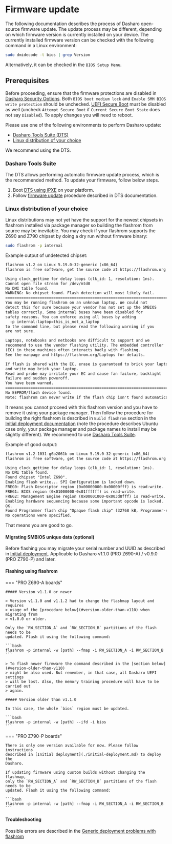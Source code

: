 # Firmware update

The following documentation describes the process of Dasharo open-source
firmware update. The update process may be different, depending on which
firmware version is currently installed on your device. The currently installed
firmware version can be checked with the following command in a Linux
environment:

```bash
sudo dmidecode -t bios | grep Version
```

Alternatively, it can be checked in the `BIOS Setup Menu`.

## Prerequisites

Before proceeding, ensure that the firmware protections are disabled in
[Dasharo Security Options](../../dasharo-menu-docs/dasharo-system-features.md).
Both `BIOS boot medium lock` and `Enable SMM BIOS write protection` should be
unchecked. [UEFI Secure Boot](../../dasharo-menu-docs/device-manager.md#secure-boot-configuration)
must be disabled as well (uncheck `Attempt Secure Boot` if
`Current Secure Boot State` does not say `Disabled`). To apply changes you will
need to reboot.

Please use one of the following environments to perform Dasharo update:

* [Dasharo Tools Suite (DTS)](#dasharo-tools-suite)
* [Linux distribution of your choice](#linux-distribution-of-your-choice)

We recommend using the DTS.

### Dasharo Tools Suite

The DTS allows performing automatic firmware update process, which is the
recommended method. To update your firmware, follow below steps.

1. Boot [DTS using iPXE](../../dasharo-tools-suite/documentation.md#bootable-over-a-network)
   on your platform.
2. Follow [firmware update](../../dasharo-tools-suite/documentation.md#firmware-update)
   procedure described in DTS documentation.

### Linux distribution of your choice

Linux distributions may not yet have the support for the newest chipsets in
flashrom installed via package manager so building the flashrom from source
may be inevitable. You may check if your flashrom supports the Z690 and Z790
chipset by doing a dry run without firmware binary:

```bash
sudo flashrom -p internal
```

Example output of undetected chipset:

```txt
flashrom v1.2 on Linux 5.19.0-32-generic (x86_64)
flashrom is free software, get the source code at https://flashrom.org

Using clock_gettime for delay loops (clk_id: 1, resolution: 1ns).
Cannot open file stream for /dev/mtd0
No DMI table found.
WARNING: No chipset found. Flash detection will most likely fail.
========================================================================
You may be running flashrom on an unknown laptop. We could not
detect this for sure because your vendor has not set up the SMBIOS
tables correctly. Some internal buses have been disabled for
safety reasons. You can enforce using all buses by adding
  -p internal:laptop=this_is_not_a_laptop
to the command line, but please read the following warning if you
are not sure.

Laptops, notebooks and netbooks are difficult to support and we
recommend to use the vendor flashing utility. The embedded controller
(EC) in these machines often interacts badly with flashing.
See the manpage and https://flashrom.org/Laptops for details.

If flash is shared with the EC, erase is guaranteed to brick your laptop
and write may brick your laptop.
Read and probe may irritate your EC and cause fan failure, backlight
failure and sudden poweroff.
You have been warned.
========================================================================
No EEPROM/flash device found.
Note: flashrom can never write if the flash chip isn't found automatically.
```

It means you cannot proceed with this flashrom version and you have to remove
it using your package manager. Then follow the procedure for building the right
flashrom is described in `Build flashrom` section in the
[Initial deployment documentation](./initial-deployment.md#initial-deployment-manually)
(note the procedure describes Ubuntu case only, your package manager and
package names to install may be slightly different). We recommend to use
[Dasharo Tools Suite](#dasharo-tools-suite).

Example of good output:

```txt
flashrom v1.2-1031-g6b2061b on Linux 5.19.0-32-generic (x86_64)
flashrom is free software, get the source code at https://flashrom.org

Using clock_gettime for delay loops (clk_id: 1, resolution: 1ns).
No DMI table found.
Found chipset "Intel Z690".
Enabling flash write... SPI Configuration is locked down.
FREG0: Flash Descriptor region (0x00000000-0x00000fff) is read-write.
FREG1: BIOS region (0x01000000-0x01ffffff) is read-write.
FREG2: Management Engine region (0x00001000-0x003d8fff) is read-write.
Enabling hardware sequencing because some important opcode is locked.
OK.
Found Programmer flash chip "Opaque flash chip" (32768 kB, Programmer-specific) on internal.
No operations were specified.
```

That means you are good to go.

#### Migrating SMBIOS unique data (optional)

Before flashing you may migrate your serial number and UUID as
described in [Initial deployment](./initial-deployment.md#migrating-smbios-unique-data).
Applicable to Dasharo v1.1.0 (PRO Z690-A) / v0.9.0 (PRO Z790-P) and later.

#### Flashing using flashrom

=== "PRO Z690-A boards"

    ##### Version v1.1.0 or newer

    > Version v1.1.0 and v1.1.2 had to change the flashmap layout and requires
    > usage of the [procedure below](#version-older-than-v110) when migrating from
    > v1.0.0 or older.

    Only the `RW_SECTION_A` and `RW_SECTION_B` partitions of the flash needs to be
    updated. Flash it using the following command:

    ```bash
    flashrom -p internal -w [path] --fmap -i RW_SECTION_A -i RW_SECTION_B
    ```

    > To flash newer firmware the command described in the [section below](#version-older-than-v110)
    > might be also used. But remember, in that case, all Dasharo UEFI settings
    > will be lost. Also, the memory training procedure will have to be carried out
    > again.

    ##### Version older than v1.1.0

    In this case, the whole `bios` region must be updated.

    ```bash
    flashrom -p internal -w [path] --ifd -i bios
    ```

=== "PRO Z790-P boards"

    There is only one version available for now. Please follow instructions
    described in [Initial deployment](./initial-deployment.md) to deploy the
    Dasharo.

    If updating firmware using custom builds without changing the flashmap,
    only the `RW_SECTION_A` and `RW_SECTION_B` partitions of the flash needs to be
    updated. Flash it using the following command:

    ```bash
    flashrom -p internal -w [path] --fmap -i RW_SECTION_A -i RW_SECTION_B
    ```

#### Troubleshooting

Possible errors are described in the
[Generic deployment problems with flashrom](../../osf-trivia-list/deployment.md#flashrom)
